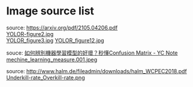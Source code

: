# Image source list

source: https://arxiv.org/pdf/2105.04206.pdf  
[YOLOR-figure2.jpg](img/YOLOR-figure2.jpg)  
[YOLOR_figure3.jpg](img/YOLOR_figure3.jpg)
[YOLOR_figure12.jpg](img/YOLOR_figure12.jpg)

souce: [如何辨別機器學習模型的好壞？秒懂Confusion Matrix - YC Note](https://www.ycc.idv.tw/confusion-matrix.html)  
[mechine_learning_measure.001.jpeg](img/mechine_learning_measure.001.jpeg)  

source: http://www.halm.de/fileadmin/downloads/halm_WCPEC2018.pdf  
[Underkill-rate_Overkill-rate.png](img/Underkill-rate_Overkill-rate.png)
